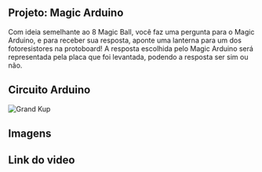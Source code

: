 ## Projeto: Magic Arduino
Com ideia semelhante ao 8 Magic Ball, você faz uma pergunta para o Magic Arduino, e para receber sua resposta, aponte uma lanterna para um dos fotoresistores na protoboard! A resposta escolhida pelo Magic Arduino será representada pela placa que foi levantada, podendo a resposta ser sim ou não.

## Circuito Arduino
![Grand Kup](https://user-images.githubusercontent.com/49030518/179756431-0ebf0138-9785-4c23-adb8-c94adddbdcbe.png)


## Imagens

## Link do video



